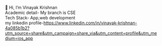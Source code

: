 👋 Hi, I’m Vinayak Krishnan
<br>
Academic detail- My branch is CSE
<br>
Tech Stack- App,web development
<br>
my linkedin profile-https://www.linkedin.com/in/vinayak-krishnan-4a085b1b2?utm_source=share&utm_campaign=share_via&utm_content=profile&utm_medium=ios_app
